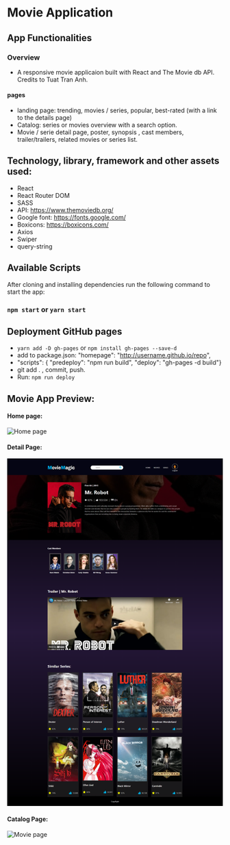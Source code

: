 # Movie Application

## App Functionalities

### Overview

- A responsive movie applicaion built with React and The Movie db API. Credits to Tuat Tran Anh.

#### pages

- landing page: trending, movies / series, popular, best-rated (with a link to the details page)
- Catalog: series or movies overview with a search option.
- Movie / serie detail page, poster, synopsis , cast members, trailer/trailers, related movies or series list.

## Technology, library, framework and other assets used:

- React
- React Router DOM
- SASS
- API: https://www.themoviedb.org/
- Google font: https://fonts.google.com/
- Boxicons: https://boxicons.com/
- Axios
- Swiper
- query-string

## Available Scripts

After cloning and installing dependencies run the following command to start the app:

### `npm start` or `yarn start`

## Deployment GitHub pages

- `yarn add -D gh-pages` or `npm install gh-pages --save-d`
- add to package.json: "homepage": "http://username.github.io/repo",
- "scripts": {
  "predeploy": "npm run build",
  "deploy": "gh-pages -d build"}
- git add . , commit, push.
- Run: `npm run deploy`

## Movie App Preview:

#### Home page:

![Home page](images/homePage.png)

#### Detail Page:

![Detail page](images/detailPage.png)

#### Catalog Page:

![Movie page](images/catalogPage.png)
